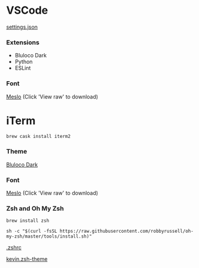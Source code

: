 # VSCode

[settings.json](https://github.com/kcchik/setup/blob/master/settings.json)

### Extensions

- Bluloco Dark
- Python
- ESLint

### Font

[Meslo](https://github.com/powerline/fonts/blob/master/Meslo%20Slashed/Meslo%20LG%20M%20Regular%20for%20Powerline.ttf) (Click 'View raw' to download) 

# iTerm

```
brew cask install iterm2
```

### Theme

[Bluloco Dark](https://github.com/mbadolato/iTerm2-Color-Schemes/blob/master/schemes/BlulocoDark.itermcolors)

### Font

[Meslo](https://github.com/powerline/fonts/blob/master/Meslo%20Slashed/Meslo%20LG%20M%20Regular%20for%20Powerline.ttf) (Click 'View raw' to download)

### Zsh and Oh My Zsh

```
brew install zsh

sh -c "$(curl -fsSL https://raw.githubusercontent.com/robbyrussell/oh-my-zsh/master/tools/install.sh)"
```

[.zshrc](https://github.com/kcchik/setup/blob/master/.zshrc)

[kevin.zsh-theme](https://github.com/kcchik/setup/blob/master/kevin.zsh-theme)

